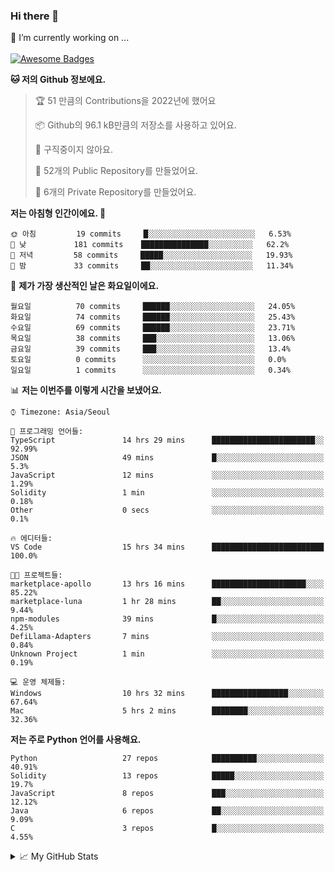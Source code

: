 ### Hi there 👋 
🔭 I’m currently working on ... </br></br>
[![Awesome Badges](https://img.shields.io/badge/Introduce-EN-green.svg)](https://github.com/tlatkdgus1/tlatkdgus1/blob/main/README.md.en)

<!--START_SECTION:waka-->
**🐱 저의 Github 정보에요.** 

> 🏆 51 만큼의 Contributions을 2022년에 했어요
 > 
> 📦 Github의 96.1 kB만큼의 저장소를 사용하고 있어요. 
 > 
> 🚫 구직중이지 않아요.
 > 
> 📜 52개의 Public Repository를 만들었어요. 
 > 
> 🔑 6개의 Private Repository를 만들었어요.  

**저는 아침형 인간이에요. 🐤** 

```text
🌞 아침         19 commits     █░░░░░░░░░░░░░░░░░░░░░░░░   6.53% 
🌆 낮　         181 commits    ███████████████░░░░░░░░░░   62.2% 
🌃 저녁         58 commits     █████░░░░░░░░░░░░░░░░░░░░   19.93% 
🌙 밤　         33 commits     ██░░░░░░░░░░░░░░░░░░░░░░░   11.34%

```
📅 **제가 가장 생산적인 날은 화요일이에요.** 

```text
월요일          70 commits     ██████░░░░░░░░░░░░░░░░░░░   24.05% 
화요일          74 commits     ██████░░░░░░░░░░░░░░░░░░░   25.43% 
수요일          69 commits     ██████░░░░░░░░░░░░░░░░░░░   23.71% 
목요일          38 commits     ███░░░░░░░░░░░░░░░░░░░░░░   13.06% 
금요일          39 commits     ███░░░░░░░░░░░░░░░░░░░░░░   13.4% 
토요일          0 commits      ░░░░░░░░░░░░░░░░░░░░░░░░░   0.0% 
일요일          1 commits      ░░░░░░░░░░░░░░░░░░░░░░░░░   0.34%

```


📊 **저는 이번주를 이렇게 시간을 보냈어요.** 

```text
⌚︎ Timezone: Asia/Seoul

💬 프로그래밍 언어들: 
TypeScript               14 hrs 29 mins      ███████████████████████░░   92.99% 
JSON                     49 mins             █░░░░░░░░░░░░░░░░░░░░░░░░   5.3% 
JavaScript               12 mins             ░░░░░░░░░░░░░░░░░░░░░░░░░   1.29% 
Solidity                 1 min               ░░░░░░░░░░░░░░░░░░░░░░░░░   0.18% 
Other                    0 secs              ░░░░░░░░░░░░░░░░░░░░░░░░░   0.1%

🔥 에디터들: 
VS Code                  15 hrs 34 mins      █████████████████████████   100.0%

🐱‍💻 프로젝트들: 
marketplace-apollo       13 hrs 16 mins      █████████████████████░░░░   85.22% 
marketplace-luna         1 hr 28 mins        ██░░░░░░░░░░░░░░░░░░░░░░░   9.44% 
npm-modules              39 mins             █░░░░░░░░░░░░░░░░░░░░░░░░   4.25% 
DefiLlama-Adapters       7 mins              ░░░░░░░░░░░░░░░░░░░░░░░░░   0.84% 
Unknown Project          1 min               ░░░░░░░░░░░░░░░░░░░░░░░░░   0.19%

💻 운영 체제들: 
Windows                  10 hrs 32 mins      █████████████████░░░░░░░░   67.64% 
Mac                      5 hrs 2 mins        ████████░░░░░░░░░░░░░░░░░   32.36%

```

**저는 주로 Python 언어를 사용해요.** 

```text
Python                   27 repos            ██████████░░░░░░░░░░░░░░░   40.91% 
Solidity                 13 repos            █████░░░░░░░░░░░░░░░░░░░░   19.7% 
JavaScript               8 repos             ███░░░░░░░░░░░░░░░░░░░░░░   12.12% 
Java                     6 repos             ██░░░░░░░░░░░░░░░░░░░░░░░   9.09% 
C                        3 repos             █░░░░░░░░░░░░░░░░░░░░░░░░   4.55%

```



<!--END_SECTION:waka-->

<details>
<summary>📈 My GitHub Stats</summary>
<p align="center"> <img src="https://github-readme-stats.vercel.app/api?username=tlatkdgus1&show_icons=true" alt="tlatkdgus1" />
</details>

